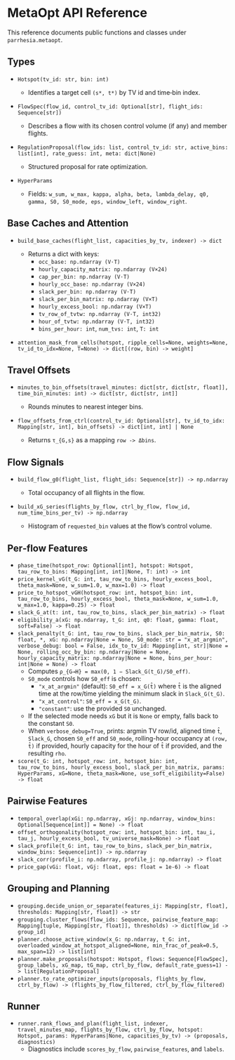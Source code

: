 # MetaOpt API Reference

This reference documents public functions and classes under `parrhesia.metaopt`.

## Types

- `Hotspot(tv_id: str, bin: int)`
  - Identifies a target cell `(s*, t*)` by TV id and time‑bin index.

- `FlowSpec(flow_id, control_tv_id: Optional[str], flight_ids: Sequence[str])`
  - Describes a flow with its chosen control volume (if any) and member flights.

- `RegulationProposal(flow_ids: list, control_tv_id: str, active_bins: list[int], rate_guess: int, meta: dict|None)`
  - Structured proposal for rate optimization.

- `HyperParams`
  - Fields: `w_sum, w_max, kappa, alpha, beta, lambda_delay, q0, gamma, S0, S0_mode, eps, window_left, window_right`.

## Base Caches and Attention

- `build_base_caches(flight_list, capacities_by_tv, indexer) -> dict`
  - Returns a dict with keys:
    - `occ_base: np.ndarray (V·T)`
    - `hourly_capacity_matrix: np.ndarray (V×24)`
    - `cap_per_bin: np.ndarray (V·T)`
    - `hourly_occ_base: np.ndarray (V×24)`
    - `slack_per_bin: np.ndarray (V·T)`
    - `slack_per_bin_matrix: np.ndarray (V×T)`
    - `hourly_excess_bool: np.ndarray (V×T)`
    - `tv_row_of_tvtw: np.ndarray (V·T, int32)`
    - `hour_of_tvtw: np.ndarray (V·T, int32)`
    - `bins_per_hour: int`, `num_tvs: int`, `T: int`

- `attention_mask_from_cells(hotspot, ripple_cells=None, weights=None, tv_id_to_idx=None, T=None) -> dict[(row, bin) -> weight]`

## Travel Offsets

- `minutes_to_bin_offsets(travel_minutes: dict[str, dict[str, float]], time_bin_minutes: int) -> dict[str, dict[str, int]]`
  - Rounds minutes to nearest integer bins.

- `flow_offsets_from_ctrl(control_tv_id: Optional[str], tv_id_to_idx: Mapping[str, int], bin_offsets) -> dict[int, int] | None`
  - Returns `τ_{G,s}` as a mapping `row -> Δbins`.

## Flow Signals

- `build_flow_g0(flight_list, flight_ids: Sequence[str]) -> np.ndarray`
  - Total occupancy of all flights in the flow.

- `build_xG_series(flights_by_flow, ctrl_by_flow, flow_id, num_time_bins_per_tv) -> np.ndarray`
  - Histogram of `requested_bin` values at the flow’s control volume.

## Per‑flow Features

- `phase_time(hotspot_row: Optional[int], hotspot: Hotspot, tau_row_to_bins: Mapping[int, int]|None, T: int) -> int`
- `price_kernel_vG(t_G: int, tau_row_to_bins, hourly_excess_bool, theta_mask=None, w_sum=1.0, w_max=1.0) -> float`
- `price_to_hotspot_vGH(hotspot_row: int, hotspot_bin: int, tau_row_to_bins, hourly_excess_bool, theta_mask=None, w_sum=1.0, w_max=1.0, kappa=0.25) -> float`
- `slack_G_at(t: int, tau_row_to_bins, slack_per_bin_matrix) -> float`
- `eligibility_a(xG: np.ndarray, t_G: int, q0: float, gamma: float, soft=False) -> float`
- `slack_penalty(t_G: int, tau_row_to_bins, slack_per_bin_matrix, S0: float, *, xG: np.ndarray|None = None, S0_mode: str = "x_at_argmin", verbose_debug: bool = False, idx_to_tv_id: Mapping[int, str]|None = None, rolling_occ_by_bin: np.ndarray|None = None, hourly_capacity_matrix: np.ndarray|None = None, bins_per_hour: int|None = None) -> float`
  - Computes `ρ_{G→H} = max(0, 1 − Slack_G(t_G)/S0_eff)`.
  - `S0_mode` controls how `S0_eff` is chosen:
    - `"x_at_argmin"` (default): `S0_eff = x_G(t̂)` where `t̂` is the aligned time at the row/time yielding the minimum slack in `Slack_G(t_G)`.
    - `"x_at_control"`: `S0_eff = x_G(t_G)`.
    - `"constant"`: use the provided `S0` unchanged.
  - If the selected mode needs `xG` but it is `None` or empty, falls back to the constant `S0`.
  - When `verbose_debug=True`, prints: argmin TV row/id, aligned time `t̂`, `Slack_G`, chosen `S0_eff` and `S0_mode`, rolling-hour occupancy at `(row, t̂)` if provided, hourly capacity for the hour of `t̂` if provided, and the resulting `rho`.
- `score(t_G: int, hotspot_row: int, hotspot_bin: int, tau_row_to_bins, hourly_excess_bool, slack_per_bin_matrix, params: HyperParams, xG=None, theta_mask=None, use_soft_eligibility=False) -> float`

## Pairwise Features

- `temporal_overlap(xGi: np.ndarray, xGj: np.ndarray, window_bins: Optional[Sequence[int]] = None) -> float`
- `offset_orthogonality(hotspot_row: int, hotspot_bin: int, tau_i, tau_j, hourly_excess_bool, tv_universe_mask=None) -> float`
- `slack_profile(t_G: int, tau_row_to_bins, slack_per_bin_matrix, window_bins: Sequence[int]) -> np.ndarray`
- `slack_corr(profile_i: np.ndarray, profile_j: np.ndarray) -> float`
- `price_gap(vGi: float, vGj: float, eps: float = 1e-6) -> float`

## Grouping and Planning

- `grouping.decide_union_or_separate(features_ij: Mapping[str, float], thresholds: Mapping[str, float]) -> str`
- `grouping.cluster_flows(flow_ids: Sequence, pairwise_feature_map: Mapping[tuple, Mapping[str, float]], thresholds) -> dict[flow_id -> group_id]`
- `planner.choose_active_window(x_G: np.ndarray, t_G: int, overloaded_window_at_hotspot_aligned=None, min_frac_of_peak=0.5, max_span=12) -> list[int]`
- `planner.make_proposals(hotspot: Hotspot, flows: Sequence[FlowSpec], group_labels, xG_map, tG_map, ctrl_by_flow, default_rate_guess=1) -> list[RegulationProposal]`
- `planner.to_rate_optimizer_inputs(proposals, flights_by_flow, ctrl_by_flow) -> (flights_by_flow_filtered, ctrl_by_flow_filtered)`

## Runner

- `runner.rank_flows_and_plan(flight_list, indexer, travel_minutes_map, flights_by_flow, ctrl_by_flow, hotspot: Hotspot, params: HyperParams|None, capacities_by_tv) -> (proposals, diagnostics)`
  - Diagnostics include `scores_by_flow`, `pairwise_features`, and `labels`.
